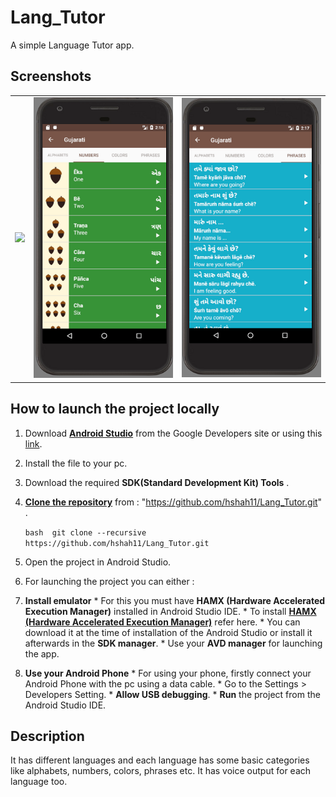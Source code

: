 # Lang_Tutor

A simple Language Tutor app. 

## Screenshots
<table>
    <tr>
        <td><img src = "screenshots/languagespage.png"></td>
        <td><img src="screenshots/gujaratinumbers.png"></td>
        <td><img src="screenshots/gujaratiphrases.png"></td>
    </tr>
</table>

## How to launch the project locally 
1. Download **[Android Studio](https://developer.android.com/studio/index.html)** from the Google Developers site or using this [link](https://developer.android.com/studio/index.html). 
2. Install the file to your pc. 
3. Download the required **SDK(Standard Development Kit) Tools** . 
4. **[Clone the repository](https://github.com/DipanshKhandelwal/Asobimasu.git)** from : "https://github.com/hshah11/Lang_Tutor.git" . 
    
   `bash 
    git clone --recursive https://github.com/hshah11/Lang_Tutor.git 
    ` 
5. Open the project in Android Studio. 
6. For launching the project you can either : 
  1. **Install emulator** 
    * For this you must have **HAMX (Hardware Accelerated Execution Manager)** installed in Android Studio IDE. 
    * To install **[HAMX (Hardware Accelerated Execution Manager)](https://stackoverflow.com/questions/29136173/emulator-error-x86-emulation-currently-requires-hardware-acceleration)** refer here. 
    * You can download it at the time of installation of the Android Studio or install it afterwards in the **SDK manager**. 
    * Use your **AVD manager** for launching the app. 
  2. **Use your Android Phone** 
    * For using your phone, firstly connect your Android Phone with the pc using a data cable. 
    * Go to the Settings > Developers Setting. 
    * **Allow USB debugging**. 
    * **Run** the project from the Android Studio IDE. 
    
## Description

It has different languages and each language has some basic categories like alphabets, numbers, colors, phrases etc.
It has voice output for each language too.
    
